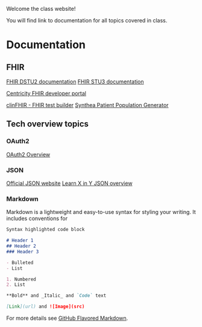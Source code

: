 Welcome the class website!

You will find link to documentation for all topics covered in class.

# Documentation

## FHIR

[FHIR DSTU2 documentation](https://www.hl7.org/fhir/DSTU2/index.html)
[FHIR STU3 documentation](http://hl7.org/fhir/)

[Centricity FHIR developer portal](https://mydata.gehealthcare.com/home)

[clinFHIR - FHIR test builder](http://clinfhir.com/)
[Synthea Patient Population Generator](https://github.com/synthetichealth/synthea)

## Tech overview topics

### OAuth2

[OAuth2 Overview](https://www.digitalocean.com/community/tutorials/an-introduction-to-oauth-2)

### JSON

[Official JSON website](http://json.org/)
[Learn X in Y JSON overview](https://learnxinyminutes.com/docs/json/)

### Markdown

Markdown is a lightweight and easy-to-use syntax for styling your writing. It includes conventions for

```markdown
Syntax highlighted code block

# Header 1
## Header 2
### Header 3

- Bulleted
- List

1. Numbered
2. List

**Bold** and _Italic_ and `Code` text

[Link](url) and ![Image](src)
```

For more details see [GitHub Flavored Markdown](https://guides.github.com/features/mastering-markdown/).

